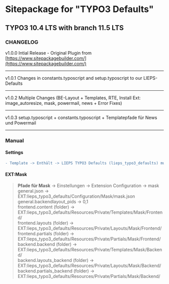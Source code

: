 # Sitepackage for "TYPO3 Defaults"
## TYPO3 10.4 LTS with branch 11.5 LTS

### CHANGELOG

v1.0.0 Intial Release - Original Plugin from [https://www.sitepackagebuilder.com/](https://www.sitepackagebuilder.com/)
***
v1.0.1 Changes in constants.typoscript and setup.typoscript to our LIEPS-Defaults
***
v1.0.2 Multiple Changes (BE-Layout + Templates, RTE, Install Ext: image_autoresize, mask, powermail, news + Error Fixes)
***
v1.0.3 setup.typoscript + constants.typoscript + Templatepfade für News und Powermail  
  
      
***   
### Manual  
#### Settings  
```diff
- Template -> Enthält -> LIEPS TYPO3 Defaults (lieps_typo3_defaults) muss letztes ausgewähltes Objekt sein!!  
```
  
#### EXT:Mask
> **Pfade für Mask**  -> Einstellungen -> Extension Configuration -> mask  
> general.json -> EXT:lieps_typo3_defaults/Configuration/Mask/mask.json  
> general.backendlayout_pids -> 0,1  
> frontend.content (folder) -> EXT:lieps_typo3_defaults/Resources/Private/Templates/Mask/Frontend/  
> frontend.layouts (folder) -> EXT:lieps_typo3_defaults/Resources/Private/Layouts/Mask/Frontend/  
> frontend.partials (folder) -> EXT:lieps_typo3_defaults/Resources/Private/Partials/Mask/Frontend/  
> backend.backend (folder) -> EXT:lieps_typo3_defaults/Resources/Private/Templates/Mask/Backend/  
> backend.layouts_backend (folder) -> EXT:lieps_typo3_defaults/Resources/Private/Layouts/Mask/Backend/  
> backend.partials_backend (folder) -> EXT:lieps_typo3_defaults/Resources/Private/Partials/Mask/Backend/  


